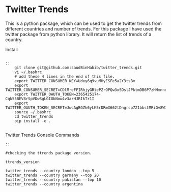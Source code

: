 Twitter Trends
==========

This is a python package, which can be used to get the twitter trends from different countries and number of  trends. For this package I have used the twitter package from python library. It will return the list of trends of a country.

Install
~~~~~~~

::
    git clone git@github.com:saudBinHabib/twitter_trends.git
    vi ~/.bashrc
    # add these 4 lines in the end of this file.
    export TWITTER_CONSUMER_KEY=Udxy6q9vuMHyESFe5a2Y3tsBv
    export TWITTER_CONSUMER_SECRET=CDlMreFFIRhjyGRtePZrOPQw3xSOslJPktmDB6P7zHHmnno4Dv
    export TWITTER_OAUTH_TOKEN=2365425174-Cqk55BEV8rSpVDwSgLGIObNow4v3arHJRIkTr1I
    export TWITTER_OAUTH_TOKEN_SECRET=JwcAgBGZk6yLK5rDRmX662tDngrsp7Z1bbstMRiGv8WJH
    source ~/.bashrc
    cd twitter_trends
    pip install -e .


~~~~~~~~~~~~~~~~
Twitter Trends Console Commands

    ::
    
    #checking the ttrends package version.
    
    ttrends_version
    
    twitter_trends --country london --top 5
    twitter_trends --country germany --top 20
    twitter_trends --country pakistan --top 10
    twitter_trends --country argentina
